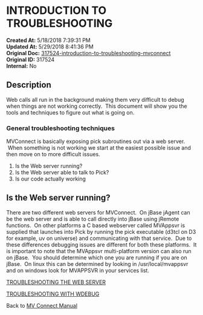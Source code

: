 # INTRODUCTION TO TROUBLESHOOTING

**Created At:** 5/18/2018 7:39:31 PM  
**Updated At:** 5/29/2018 8:41:36 PM  
**Original Doc:** [317524-introduction-to-troubleshooting-mvconnect](https://docs.zumasys.com/36307-mv-connect/317524-introduction-to-troubleshooting-mvconnect)  
**Original ID:** 317524  
**Internal:** No  


## Description 

Web calls all run in the background making them very difficult to debug when things are not working correctly.  This document will show you the tools and techniques to figure out what is going on.



### General troubleshooting techniques

MVConnect is basically exposing pick subroutines out via a web server.  When something is not working we start at the easiest possible issue and then move on to more difficult issues.

1. Is the Web server running?
2. Is the Web server able to talk to Pick?
3. Is our code actually working




## Is the Web server running?

There are two different web servers for MVConnect.  On jBase jAgent can be the web server and is able to call directly into jBase using jRemote functions.  On other platforms a C based webserver called MVAppsvr is supplied that launches into Pick by running the pick executable (d3tcl on D3 for example, uv on universe) and communicating with that service.  Due to these differences debugging issues are different for both these platforms.  It is important to note that the MVAppsvr multi-platform version can also run on jBase.  You should determine which one you are running if you are on jBase.  On linux this can be determined by looking in /usr/local/mvappsvr and on windows look for MVAPPSVR in your services list.



[TROUBLESHOOTING THE WEB SERVER](./../troubleshooting/troubleshooting-web-server)

[TROUBLESHOOTING WITH WDEBUG](./../troubleshooting/troubleshooting-with-wdebug)





Back to [MV Connect Manual](./../mvconnect-manual)
